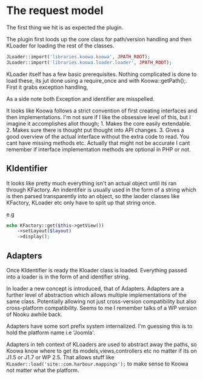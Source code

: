 # The request model

The first thing we hit is as expected the plugin.

The plugin first loods up the core class for path/version handling and then KLoader for loading the rest of the classes.

```php 
JLoader::import('libraries.koowa.koowa', JPATH_ROOT); 
JLoader::import('libraries.koowa.loader.loader', JPATH_ROOT);
```

KLoader itself has a few basic prerequisites. Nothing complicated is done to load these, its jut done using a require_once
and with Koowa::getPath();. First it grabs exception handling,

As a side note both Exception and identifier are misspelled.

It looks like Koowa follows a strict convention of first creating interfaces and then implementations. I'm not sure if I
like the obsessive level of this, but I imagine it accomplishes allot though; 1. Makes the core easily extendable. 2. Makes
sure there is thought put thought into API changes. 3. Gives a good overview of the actual interface without the extra code
to read. You cant have missing methods etc. Actually that might not be accurate I cant remember if interface implementation
methods are optional in PHP or not.  

## KIdentifier

It looks like pretty much everything isn't an actual object until its ran through KFactory. An indentifeir is usually used in
the form of a string which is then parsed transparently into an object, so tthe laoder classes like KFactory, KLoader etc
only have to split up that string once.

e.g

```php
echo KFactory::get($this->getView())
    ->setLayout($layout)
    ->display();
```    
 
## Adapters

Once KIdentifier is ready the Kloader class is loaded. Everything passed into a loader is in the form of and identifier string.

In loader a new concept is introduced, that of Adapters. Adapters are
a further level of abstraction which allows multiple implementations of the same class. Potentially allowing not just
cross-version compatibility but also cross-platform compatibility. Seems to me I remember talks of a WP version of Nooku
awhile back.   

Adapters have some sort prefix system internalized. I'm guessing this is to hold the platform name i.e 'Joomla'.     

Adapters in teh context of KLoaders are used to abstract away the paths, so Koowa know where to get its
models,views,controllers etc no matter if its on J1.5 or J1.7 or WP 2.5. That allows stuff like
`KLoader::load('site::com.harbour.mappings');` to make sense to Koowa not matter what the platform.

